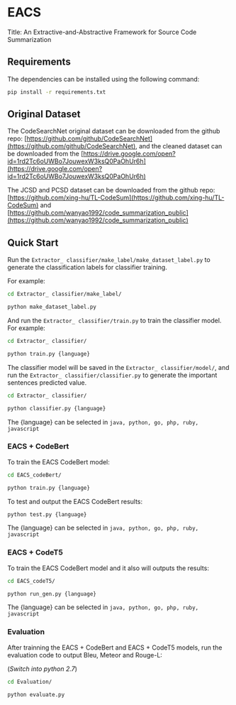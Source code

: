 # EACS
Title: An Extractive-and-Abstractive Framework for Source Code Summarization

## Requirements
The dependencies can be installed using the following command:

```bash
pip install -r requirements.txt
```

## Original Dataset
The CodeSearchNet original dataset can be downloaded from the github repo: [https://github.com/github/CodeSearchNet](https://github.com/github/CodeSearchNet), and the cleaned dataset can be downloaded from the [https://drive.google.com/open?id=1rd2Tc6oUWBo7JouwexW3ksQ0PaOhUr6h](https://drive.google.com/open?id=1rd2Tc6oUWBo7JouwexW3ksQ0PaOhUr6h)

The JCSD and PCSD dataset can be downloaded from the github repo: [https://github.com/xing-hu/TL-CodeSum](https://github.com/xing-hu/TL-CodeSum) and [https://github.com/wanyao1992/code_summarization_public](https://github.com/wanyao1992/code_summarization_public)

## Quick Start
Run the `Extractor_ classifier/make_label/make_dataset_label.py` to generate the classification labels for classifier training.

For example:
```bash
cd Extractor_ classifier/make_label/
```
```bash
python make_dataset_label.py
```

And run the `Extractor_ classifier/train.py` to train the classifier model.
For example:
```bash
cd Extractor_ classifier/
```
```bash
python train.py {language}
```

The classifier model will be saved in the `Extractor_ classifier/model/`, and run the `Extractor_ classifier/classifier.py` to generate the important sentences predicted value.
```bash
cd Extractor_ classifier/
```
```bash
python classifier.py {language}
```

The {language} can be selected in `java, python, go, php, ruby, javascript`

### EACS + CodeBert
To train the EACS CodeBert model:
```bash
cd EACS_codeBert/
```
```bash
python train.py {language}
```

To test and output the EACS CodeBert results:
```bash
python test.py {language}
```

The {language} can be selected in `java, python, go, php, ruby, javascript`

### EACS + CodeT5

To train the EACS CodeBert model and it also will outputs the results: 
```bash
cd EACS_codeT5/
```
```bash
python run_gen.py {language}
```

The {language} can be selected in `java, python, go, php, ruby, javascript`

### Evaluation
After trainning the EACS + CodeBert and EACS + CodeT5 models, run the evaluation code to output Bleu, Meteor and Rouge-L:

(*Switch into python 2.7*)
```bash
cd Evaluation/
```
```bash
python evaluate.py
```

